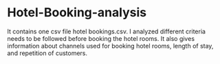 # Hotel-Booking-analysis
It contains one csv file hotel bookings.csv. I analyzed different criteria needs to be followed before booking the hotel rooms.
It also gives information about channels used for booking hotel rooms, length of stay, and repetition of customers.
